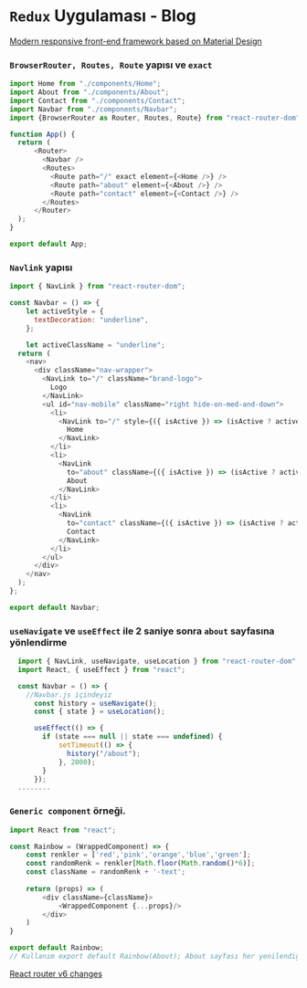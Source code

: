 # `Redux` Uygulaması - Blog

[Modern responsive front-end framework based on Material Design](https://materializecss.com/getting-started.html)

### `BrowserRouter, Routes, Route` yapısı ve `exact`

```js script
import Home from "./components/Home";
import About from "./components/About";
import Contact from "./components/Contact";
import Navbar from "./components/Navbar";
import {BrowserRouter as Router, Routes, Route} from "react-router-dom"

function App() {
  return (
      <Router>
        <Navbar />
        <Routes>
          <Route path="/" exact element={<Home />} />
          <Route path="about" element={<About />} />
          <Route path="contact" element={<Contact />} />
        </Routes>
      </Router>
  );
}

export default App;
```

### `Navlink` yapısı

```js script
import { NavLink } from "react-router-dom";

const Navbar = () => {
    let activeStyle = {
      textDecoration: "underline",
    };

    let activeClassName = "underline";
  return (
    <nav>
      <div className="nav-wrapper">
        <NavLink to="/" className="brand-logo">
          Logo
        </NavLink>
        <ul id="nav-mobile" className="right hide-on-med-and-down">
          <li>
            <NavLink to="/" style={({ isActive }) => (isActive ? activeStyle : undefined)}>
              Home
            </NavLink>
          </li>
          <li>
            <NavLink
              to="about" className={({ isActive }) => (isActive ? activeClassName : undefined)}>
              About
            </NavLink>
          </li>
          <li>
            <NavLink
              to="contact" className={({ isActive }) => (isActive ? activeClassName : undefined)}>
              Contact
            </NavLink>
          </li>
        </ul>
      </div>
    </nav>
  );
};

export default Navbar;
```

### `useNavigate` ve `useEffect` ile 2 saniye sonra `about` sayfasına yönlendirme

```js script
  import { NavLink, useNavigate, useLocation } from "react-router-dom";
  import React, { useEffect } from "react";

  const Navbar = () => {
    //Navbar.js içindeyiz
      const history = useNavigate();
      const { state } = useLocation();

      useEffect(() => {
        if (state === null || state === undefined) {
            setTimeout(() => {
              history("/about");
            }, 2000);
        }
      });
  ........
```

### `Generic component` örneği.

```js script
import React from "react";

const Rainbow = (WrappedComponent) => {
    const renkler = ['red','pink','orange','blue','green'];
    const randomRenk = renkler[Math.floor(Math.random()*6)];
    const className = randomRenk + '-text';
    
    return (props) => (
        <div className={className}>
            <WrappedComponent {...props}/>
        </div>
    )
}

export default Rainbow;
// Kullanım export default Rainbow(About); About sayfası her yenilendiğinde yazının rengi değişir.
```

[React router v6 changes](https://diyifang.medium.com/react-router-v6-changes-cc2f977f418f)